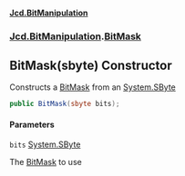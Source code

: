 #### [Jcd.BitManipulation](index.md 'index')
### [Jcd.BitManipulation](Jcd.BitManipulation.md 'Jcd.BitManipulation').[BitMask](Jcd.BitManipulation.BitMask.md 'Jcd.BitManipulation.BitMask')

## BitMask(sbyte) Constructor

Constructs a [BitMask](Jcd.BitManipulation.BitMask.md 'Jcd.BitManipulation.BitMask') from an [System.SByte](https://docs.microsoft.com/en-us/dotnet/api/System.SByte 'System.SByte')

```csharp
public BitMask(sbyte bits);
```
#### Parameters

<a name='Jcd.BitManipulation.BitMask.BitMask(sbyte).bits'></a>

`bits` [System.SByte](https://docs.microsoft.com/en-us/dotnet/api/System.SByte 'System.SByte')

The [BitMask](Jcd.BitManipulation.BitMask.md 'Jcd.BitManipulation.BitMask') to use